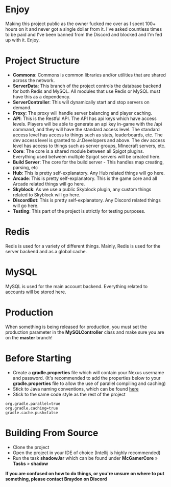 # Enjoy
Making this project public as the owner fucked me over as I spent 100+ hours on it and never got a single dollar from it.
I've asked countless times to be paid and I've been banned from the Discord and blocked and I'm fed up with it.
Enjoy.



# Project Structure
- **Commons**: Commons is common libraries and/or utilities that are shared across the network.
- **ServerData**: This branch of the project controls the database backend for both Redis and MySQL. All modules that use Redis or MySQL must have this as a dependency.
- **ServerController**: This will dynamically start and stop servers on demand.
- **Proxy**: The proxy will handle server balancing and player caching.
- **API**: This is the Restful API. The API has api keys which have access levels. Players will be able to generate an api key in-game with the /api command, and they will have the standard access level. The standard access level has access to things such as stats, leaderboards, etc. The dev access level is granted to Jr.Developers and above. The dev access level has access to things such as server groups, Minecraft servers, etc.
- **Core**: The core is a shared module between all Spigot plugins. Everything used between multiple Spigot servers will be created here.
- **Build Server**: The core for the build server - This handles map creating, parsing, etc
- **Hub**: This is pretty self-explanatory. Any Hub related things will go here.
- **Arcade**: This is pretty self-explanatory. This is the game core and all Arcade related things will go here.
- **Skyblock**: As we use a public Skyblock plugin, any custom things related to Skyblock will go here.
- **DiscordBot**: This is pretty self-explanatory. Any Discord related things will go here.
- **Testing**: This part of the project is strictly for testing purposes.

# Redis
Redis is used for a variety of different things. Mainly, Redis is used for the server backend and as a global cache.

# MySQL
MySQL is used for the main account backend. Everything related to accounts will be stored here.

# Production
When something is being released for production, you must set the production parameter in the **MySQLController** class and make sure you are on the **master** branch!

# Before Starting
- Create a **gradle.properties** file which will contain your
Nexus username and password. (It's recommended to add the properties below to your **gradle.properties** file to allow the use of parallel compiling and caching)
- Stick to Java naming conventions, which can be found [here](https://www.oracle.com/java/technologies/javase/codeconventions-namingconventions.html)
- Stick to the same code style as the rest of the project
```properties
org.gradle.parallel=true
org.gradle.caching=true
gradle.cache.push=false
```

# Building From Source
- Clone the project
- Open the project in your IDE of choice (Intellij is highly recommended)
- Run the task **shadowJar** which can be found under **McGamerCore** » **Tasks** » **shadow**

**If you are confused on how to do things, or you're unsure on where to put something, please contact Braydon on Discord**
